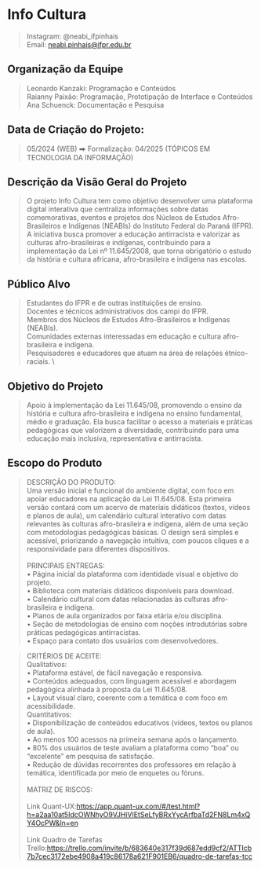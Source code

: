 # Info Cultura
> Instagram: @neabi_ifpinhais \
> Email: neabi.pinhais@ifpr.edu.br

## Organização da Equipe
> Leonardo Kanzaki: Programação e Conteúdos \
> Raianny Paixão: Programação, Prototipação de Interface e Conteúdos \
> Ana Schuenck: Documentação e Pesquisa

## Data de Criação do Projeto:
> 05/2024 (WEB) ⮕  Formalização: 04/2025 (TÓPICOS EM TECNOLOGIA DA INFORMAÇÃO)

## Descrição da Visão Geral do Projeto
> O projeto Info Cultura tem como objetivo desenvolver uma plataforma digital interativa que centraliza informações sobre datas comemorativas, eventos e projetos dos Núcleos de Estudos Afro-Brasileiros e Indígenas (NEABIs) do Instituto Federal do Paraná (IFPR). A iniciativa busca promover a educação antirracista e valorizar as culturas afro-brasileiras e indígenas, contribuindo para a implementação da Lei nº 11.645/2008, que torna obrigatório o estudo da história e cultura africana, afro-brasileira e indígena nas escolas.

## Público Alvo
> Estudantes do IFPR e de outras instituições de ensino. \
Docentes e técnicos administrativos dos campi do IFPR. \
Membros dos Núcleos de Estudos Afro-Brasileiros e Indígenas (NEABIs). \
Comunidades externas interessadas em educação e cultura afro-brasileira e indígena. \
Pesquisadores e educadores que atuam na área de relações étnico-raciais. \

## Objetivo do Projeto
> Apoio à implementação da Lei 11.645/08, promovendo o ensino da história e cultura afro-brasileira e indígena no ensino fundamental, médio e graduação. Ela busca facilitar o acesso a materiais e práticas pedagógicas que valorizem a diversidade, contribuindo para uma educação mais inclusiva, representativa e antirracista.

## Escopo do Produto
> DESCRIÇÃO DO PRODUTO: \
Uma versão inicial e funcional do ambiente digital, com foco em apoiar educadores na aplicação da Lei 11.645/08. Esta primeira versão contará com um acervo de materiais didáticos (textos, vídeos e planos de aula), um calendário cultural interativo com datas relevantes às culturas afro-brasileira e indígena, além de uma seção com metodologias pedagógicas básicas. O design será simples e acessível, priorizando a navegação intuitiva, com poucos cliques e a responsividade para diferentes dispositivos. \
\
> PRINCIPAIS ENTREGAS: \
• Página inicial da plataforma com identidade visual e objetivo do projeto. \
• Biblioteca com materiais didáticos disponíveis para download. \
• Calendário cultural com datas relacionadas às culturas afro-brasileira e indígena. \
• Planos de aula organizados por faixa etária e/ou disciplina. \
• Seção de metodologias de ensino com noções introdutórias sobre práticas pedagógicas antirracistas. \
• Espaço para contato dos usuários com desenvolvedores. 

> CRITÉRIOS DE ACEITE: \
> Qualitativos: \
• Plataforma estável, de fácil navegação e responsiva. \
• Conteúdos adequados, com linguagem acessível e abordagem pedagógica alinhada à proposta da Lei 11.645/08. \
• Layout visual claro, coerente com a temática e com foco em acessibilidade. \
> Quantitativos: \
• Disponibilização de conteúdos educativos (vídeos, textos ou planos de aula). \
• Ao menos 100 acessos na primeira semana após o lançamento. \
• 80% dos usuários de teste avaliam a plataforma como “boa” ou “excelente” em pesquisa de satisfação. \
• Redução de dúvidas recorrentes dos professores em relação à temática, identificada por meio de enquetes ou fóruns. \
\
> MATRIZ DE RISCOS:\
> \
> Link Quant-UX:https://app.quant-ux.com/#/test.html?h=a2aa10at5IdcOWNhyO9VJHiVlEtSeLfyBRxYycArfbaTd2FN8Lm4xQY4OcPW&ln=en \
> \
> Link Quadro de Tarefas Trello:https://trello.com/invite/b/683640e317f39d687edd9cf2/ATTIcb7b7cec3172ebe4908a419c86178a621F901EB6/quadro-de-tarefas-tcc



